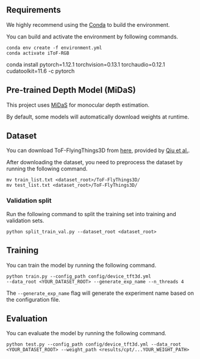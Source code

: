 ## Requirements
We highly recommend using the [Conda](https://docs.anaconda.com/miniconda/) to build the environment. 

You can build and activate the environment by following commands. 
```
conda env create -f environment.yml 
conda activate iToF-RGB
```
conda install pytorch=1.12.1 torchvision=0.13.1 torchaudio=0.12.1 cudatoolkit=11.6 -c pytorch
## Pre-trained Depth Model (MiDaS)

This project uses [MiDaS](https://github.com/isl-org/MiDaS) for monocular depth estimation.

By default, some models will automatically download weights at runtime.  

## Dataset 
You can download ToF-FlyingThings3D from [here](https://drive.google.com/drive/folders/1XASaOfcp3TzQJ0A2fMaXex-0eihha0vg?usp=sharing), provided by [Qiu et al.](https://github.com/sylqiu/tof_rgbd_processing).

After downloading the dataset, you need to preprocess the dataset by running the following command. 
```
mv train_list.txt <dataset_root>/ToF-FlyThings3D/
mv test_list.txt <dataset_root>/ToF-FlyThings3D/
```
### Validation split

Run the following command to split the training set into training and validation sets. 
```
python split_train_val.py --dataset_root <dataset_root>
```

## Training
You can train the model by running the following command. 

```
python train.py --config_path config/device_tft3d.yml 
--data_root <YOUR_DATASET_ROOT> --generate_exp_name --n_threads 4
```
The `--generate_exp_name` flag will generate the experiment name based on the configuration file.

## Evaluation
You can evaluate the model by running the following command. 

```
python test.py --config_path config/device_tft3d.yml --data_root <YOUR_DATASET_ROOT> --weight_path <results/cpt/...YOUR_WEIGHT_PATH>
```


